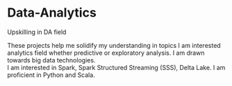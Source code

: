 # Data-Analytics
Upskilling in DA field

These projects help me solidify my understanding in topics I am interested analytics field whether predictive or exploratory analysis. I am drawn towards big data technologies.<br>
I am interested in  Spark, Spark Structured Streaming (SSS), Delta Lake.
I am proficient in Python and Scala.
